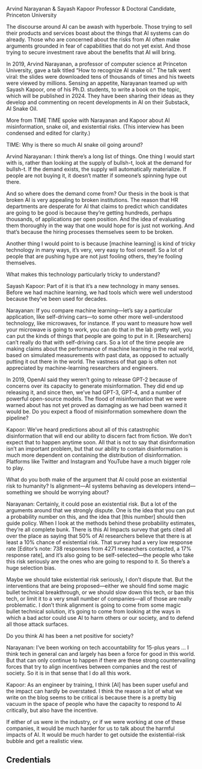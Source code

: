 Arvind Narayanan & Sayash Kapoor
Professor & Doctoral Candidate, Princeton University

The discourse around AI can be awash with hyperbole. Those trying to sell their products and services boast about the things that AI systems can do already. Those who are concerned about the risks from AI often make arguments grounded in fear of capabilities that do not yet exist. And those trying to secure investment rave about the benefits that AI will bring.

In 2019, Arvind Narayanan, a professor of computer science at Princeton University, gave a talk titled “How to recognize AI snake oil.” The talk went viral: the slides were downloaded tens of thousands of times and his tweets were viewed by millions. Sensing an appetite, Narayanan teamed up with Sayash Kapoor, one of his Ph.D. students, to write a book on the topic, which will be published in 2024. They have been sharing their ideas as they develop and commenting on recent developments in AI on their Substack, AI Snake Oil.

More from TIME
TIME spoke with Narayanan and Kapoor about AI misinformation, snake oil, and existential risks. (This interview has been condensed and edited for clarity.)

TIME: Why is there so much AI snake oil going around?

Arvind Narayanan: I think there’s a long list of things. One thing I would start with is, rather than looking at the supply of bullsh-t, look at the demand for bullsh-t. If the demand exists, the supply will automatically materialize. If people are not buying it, it doesn’t matter if someone’s spinning hype out there.

And so where does the demand come from? Our thesis in the book is that broken AI is very appealing to broken institutions. The reason that HR departments are desperate for AI that claims to predict which candidates are going to be good is because they’re getting hundreds, perhaps thousands, of applications per open position. And the idea of evaluating them thoroughly in the way that one would hope for is just not working. And that’s because the hiring processes themselves seem to be broken.

Another thing I would point to is because [machine learning] is kind of tricky technology in many ways, it’s very, very easy to fool oneself. So a lot of people that are pushing hype are not just fooling others, they’re fooling themselves.

What makes this technology particularly tricky to understand?

Sayash Kapoor: Part of it is that it’s a new technology in many senses. Before we had machine learning, we had tools which were well understood because they’ve been used for decades.

Narayanan: If you compare machine learning—let’s say a particular application, like self-driving cars—to some other more well-understood technology, like microwaves, for instance. If you want to measure how well your microwave is going to work, you can do that in the lab pretty well, you can put the kinds of things that people are going to put in it. [Researchers] can’t really do that with self-driving cars. So a lot of the time people are making claims about the performance of machine learning in the real world, based on simulated measurements with past data, as opposed to actually putting it out there in the world. The vastness of that gap is often not appreciated by machine-learning researchers and engineers.

In 2019, OpenAI said they weren’t going to release GPT-2 because of concerns over its capacity to generate misinformation. They did end up releasing it, and since then, we’ve had GPT-3, GPT-4, and a number of powerful open-source models. The flood of misinformation that we were warned about has not yet proved as damaging as we had been warned it would be. Do you expect a flood of misinformation somewhere down the pipeline?

Kapoor: We’ve heard predictions about all of this catastrophic disinformation that will end our ability to discern fact from fiction. We don’t expect that to happen anytime soon. All that is not to say that disinformation isn’t an important problem, but that our ability to contain disinformation is much more dependent on containing the distribution of disinformation. Platforms like Twitter and Instagram and YouTube have a much bigger role to play.

What do you both make of the argument that AI could pose an existential risk to humanity? Is alignment—AI systems behaving as developers intend—something we should be worrying about?

Narayanan: Certainly, it could pose an existential risk. But a lot of the arguments around that we strongly dispute. One is the idea that you can put a probability number on this, and the idea that [this number] should then guide policy. When I look at the methods behind these probability estimates, they’re all complete bunk. There is this AI Impacts survey that gets cited all over the place as saying that 50% of AI researchers believe that there is at least a 10% chance of existential risk. That survey had a very low response rate [Editor’s note: 738 responses from 4271 researchers contacted, a 17% response rate], and it’s also going to be self-selected—the people who take this risk seriously are the ones who are going to respond to it. So there’s a huge selection bias.

Maybe we should take existential risk seriously, I don’t dispute that. But the interventions that are being proposed—either we should find some magic bullet technical breakthrough, or we should slow down this tech, or ban this tech, or limit it to a very small number of companies—all of those are really problematic. I don’t think alignment is going to come from some magic bullet technical solution, it’s going to come from looking at the ways in which a bad actor could use AI to harm others or our society, and to defend all those attack surfaces.

Do you think AI has been a net positive for society?

Narayanan: I’ve been working on tech accountability for 15-plus years … I think tech in general can and largely has been a force for good in this world. But that can only continue to happen if there are these strong countervailing forces that try to align incentives between companies and the rest of society. So it is in that sense that I do all this work.

Kapoor: As an engineer by training, I think [AI] has been super useful and the impact can hardly be overstated. I think the reason a lot of what we write on the blog seems to be critical is because there is a pretty big vacuum in the space of people who have the capacity to respond to AI critically, but also have the incentive.

If either of us were in the industry, or if we were working at one of these companies, it would be much harder for us to talk about the harmful impacts of AI. It would be much harder to get outside the existential-risk bubble and get a realistic view.

## Credentials